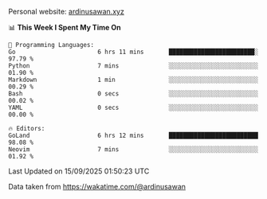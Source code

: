 Personal website: [ardinusawan.xyz](https://ardinusawan.xyz)

<!--START_SECTION:waka-->
📊 **This Week I Spent My Time On** 

```text
💬 Programming Languages: 
Go                       6 hrs 11 mins       ████████████████████████░   97.79 % 
Python                   7 mins              ░░░░░░░░░░░░░░░░░░░░░░░░░   01.90 % 
Markdown                 1 min               ░░░░░░░░░░░░░░░░░░░░░░░░░   00.29 % 
Bash                     0 secs              ░░░░░░░░░░░░░░░░░░░░░░░░░   00.02 % 
YAML                     0 secs              ░░░░░░░░░░░░░░░░░░░░░░░░░   00.00 % 

🔥 Editors: 
GoLand                   6 hrs 12 mins       █████████████████████████   98.08 % 
Neovim                   7 mins              ░░░░░░░░░░░░░░░░░░░░░░░░░   01.92 % 
```


 Last Updated on 15/09/2025 01:50:23 UTC
<!--END_SECTION:waka-->
Data taken from https://wakatime.com/@ardinusawan
